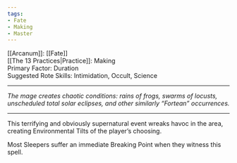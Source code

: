 ```yaml
---
tags:
- Fate
- Making
- Master
---
```


[[Arcanum]]: [[Fate]]\
[[The 13 Practices|Practice]]: Making\
Primary Factor: Duration\
Suggested Rote Skills: Intimidation, Occult, Science

---

_The mage creates chaotic conditions: rains of frogs, swarms of locusts, unscheduled total solar eclipses, and other similarly “Fortean” occurrences._

---

This terrifying and obviously supernatural event wreaks havoc in the area, creating Environmental Tilts of the player’s choosing.

Most Sleepers suffer an immediate Breaking Point when they witness this spell.

